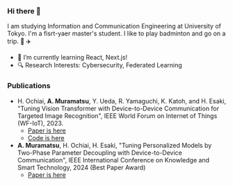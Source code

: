 ### Hi there 👋
I am studying Information and Communication Engineering at University of Tokyo. I'm a fisrt-yaer master's student.
I like to play badminton and go on a trip. 🏸 ✈️
<!--
**amura870/amura870** is a ✨ _special_ ✨ repository because its `README.md` (this file) appears on your GitHub profile.

Here are some ideas to get you started:
-->

<!-- - 🔭 I’m currently working on , -->
- 🌱 I’m currently learning React, Next.js!
- 🔍 Research Interests: Cybersecurity, Federated Learning

### Publications
- H. Ochiai, **A. Muramatsu**, Y. Ueda, R. Yamaguchi, K. Katoh, and H. Esaki, "Tuning Vision Transformer with Device-to-Device Communication for Targeted Image Recognition", IEEE World Forum on Internet of Things (WF-IoT), 2023.
  - [Paper is here](https://ieeexplore.ieee.org/document/10539480)
  - [Code is here](https://github.com/jo2lxq/wafl)
- **A. Muramatsu**, H. Ochiai, H. Esaki, "Tuning Personalized Models by Two-Phase Parameter Decoupling with Device-to-Device Communication", IEEE International Conference on Knowledge and Smart Technology, 2024 (Best Paper Award)
  - [Paper is here](https://ieeexplore.ieee.org/document/10499649)

<!-- - 👯 I’m looking to collaborate on ...
- 🤔 I’m looking for help with ...
- 💬 Ask me about ...
- 📫 How to reach me: ...
- 😄 Pronouns: ...
- ⚡ Fun fact: ... -->

